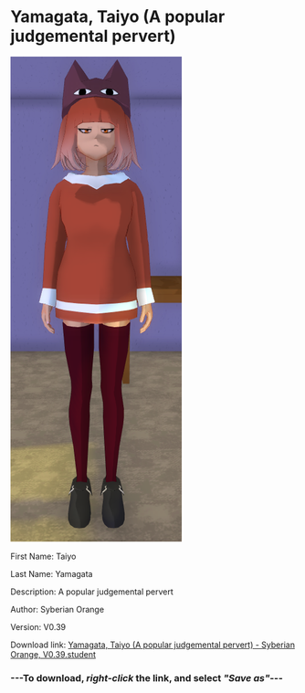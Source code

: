 # Yamagata, Taiyo (A popular judgemental pervert)

<img src = "https://raw.githubusercontent.com/Arbiter1223/Daigaku-Gurashi-Custom-Students/master/Students/Files/Yamagata%2C%20Taiyo%20(A%20popular%20judgemental%20pervert).png">

First Name: Taiyo

Last Name: Yamagata

Description: A popular judgemental pervert

Author: Syberian Orange

Version: V0.39

Download link: <a href="https://raw.githubusercontent.com/Arbiter1223/Daigaku-Gurashi-Custom-Students/master/Students/Files/Yamagata%2C%20Taiyo%20(A%20popular%20judgemental%20pervert)%20-%20Syberian%20Orange%2C%20V0.39.student">Yamagata, Taiyo (A popular judgemental pervert) - Syberian Orange, V0.39.student</a>

### ---**To download, _right-click_ the link, and select _"Save as"_**---
